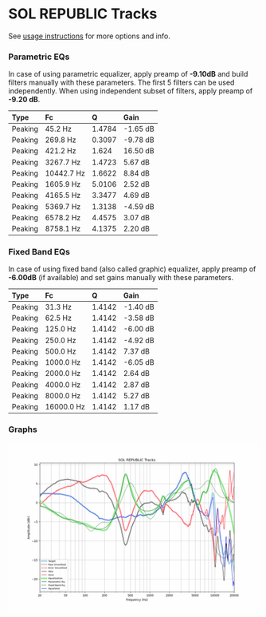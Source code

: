 # SOL REPUBLIC Tracks
See [usage instructions](https://github.com/jaakkopasanen/AutoEq#usage) for more options and info.

### Parametric EQs
In case of using parametric equalizer, apply preamp of **-9.10dB** and build filters manually
with these parameters. The first 5 filters can be used independently.
When using independent subset of filters, apply preamp of **-9.20 dB**.

| Type    | Fc         |      Q | Gain     |
|:--------|:-----------|:-------|:---------|
| Peaking | 45.2 Hz    | 1.4784 | -1.65 dB |
| Peaking | 269.8 Hz   | 0.3097 | -9.78 dB |
| Peaking | 421.2 Hz   | 1.624  | 16.50 dB |
| Peaking | 3267.7 Hz  | 1.4723 | 5.67 dB  |
| Peaking | 10442.7 Hz | 1.6622 | 8.84 dB  |
| Peaking | 1605.9 Hz  | 5.0106 | 2.52 dB  |
| Peaking | 4165.5 Hz  | 3.3477 | 4.69 dB  |
| Peaking | 5369.7 Hz  | 1.3138 | -4.59 dB |
| Peaking | 6578.2 Hz  | 4.4575 | 3.07 dB  |
| Peaking | 8758.1 Hz  | 4.1375 | 2.20 dB  |

### Fixed Band EQs
In case of using fixed band (also called graphic) equalizer, apply preamp of **-6.00dB**
(if available) and set gains manually with these parameters.

| Type    | Fc         |      Q | Gain     |
|:--------|:-----------|:-------|:---------|
| Peaking | 31.3 Hz    | 1.4142 | -1.40 dB |
| Peaking | 62.5 Hz    | 1.4142 | -3.58 dB |
| Peaking | 125.0 Hz   | 1.4142 | -6.00 dB |
| Peaking | 250.0 Hz   | 1.4142 | -4.92 dB |
| Peaking | 500.0 Hz   | 1.4142 | 7.37 dB  |
| Peaking | 1000.0 Hz  | 1.4142 | -6.05 dB |
| Peaking | 2000.0 Hz  | 1.4142 | 2.64 dB  |
| Peaking | 4000.0 Hz  | 1.4142 | 2.87 dB  |
| Peaking | 8000.0 Hz  | 1.4142 | 5.27 dB  |
| Peaking | 16000.0 Hz | 1.4142 | 1.17 dB  |

### Graphs
![](./SOL%20REPUBLIC%20Tracks.png)